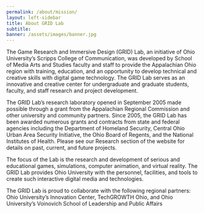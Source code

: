 ```yaml
---
permalink: /about/mission/
layout: left-sidebar
title: About GRID Lab
subtitle: 
banner: /assets/images/banner.jpg
---
```


The Game Research and Immersive Design (GRID) Lab, an initiative of Ohio University’s Scripps College of Communication, was developed by School of Media Arts and Studies faculty and staff to provide the Appalachian Ohio region with training, education, and an opportunity to develop technical and creative skills with digital game technology. The GRID Lab serves as an innovative and creative center for undergraduate and graduate students, faculty, and staff research and project development.

The GRID Lab’s research laboratory opened in September 2005 made possible through a grant from the Appalachian Regional Commission and other university and community partners. Since 2005, the GRID Lab has been awarded numerous grants and contracts from state and federal agencies including the Department of Homeland Security, Central Ohio Urban Area Security Initiative, the Ohio Board of Regents, and the National Institutes of Health. Please see our Research section of the website for details on past, current, and future projects.

The focus of the Lab is the research and development of serious and educational games, simulations, computer animation, and virtual reality. The GRID Lab provides Ohio University with the personnel, facilities, and tools to create such interactive digital media and technologies.

The GRID Lab is proud to collaborate with the following regional partners: Ohio University’s Innovation Center, TechGROWTH Ohio, and Ohio University’s Voinovich School of Leadership and Public Affairs